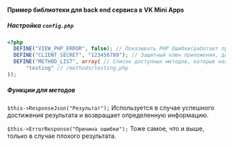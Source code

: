 #### **Пример библиотеки для back end сервиса в VK Mini Apps**

##### Настройка `config.php`
```php
<?php
  DEFINE("VIEW_PHP_ERROR", false); // Показывать PHP Ошибки(работает при ошибки в методах)
  DEFINE("CLIENT_SECRET", "123456789"); // Защитный ключ приложения, для проверки подписи
  DEFINE("METHOD_LIST", array( // Список доступных методов, которые находятся в папке `methods`
      "testing" // /methods/testing.php
));
```
##### Функции для методов
`$this->ResponseJson("Результат");` Используется в случае успешного достижения результата и возвращает определенную информацию.

`$this->ErrorResponse("Причина ошибки");` Тоже самое, что и выше, только в случае плохого результата.
